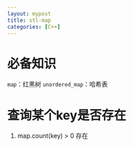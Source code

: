 ```yaml
---
layout: mypost
title: stl-map
categories: [C++]
---
```


# 必备知识

`map`：红黑树
`unordered_map`：哈希表

# 查询某个key是否存在
1. map.count(key) > 0 存在
